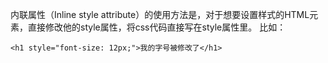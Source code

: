 内联属性（Inline style attribute）的使用方法是，对于想要设置样式的HTML元素，直接修改他的style属性，将css代码直接写在style属性里。
比如：

    <h1 style="font-size: 12px;">我的字号被修改了</h1>

